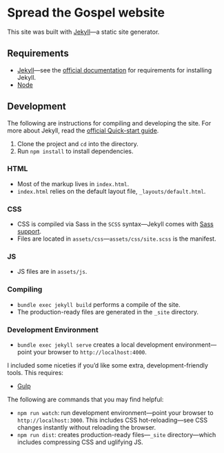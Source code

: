 # Spread the Gospel website

This site was built with [Jekyll](https://jekyllrb.com/)—a static site generator. 

## Requirements

- [Jekyll](https://jekyllrb.com/)—see the [official documentation](https://jekyllrb.com/docs/installation/) for requirements for installing Jekyll.
- [Node](https://nodejs.org/en/)

## Development

The following are instructions for compiling and developing the site. For more about Jekyll, read the [official Quick-start guide](https://jekyllrb.com/docs/quickstart/).

1. Clone the project and `cd` into the directory.
2. Run `npm install` to install dependencies.

### HTML
- Most of the markup lives in `index.html`.
- `index.html` relies on the default layout file, `_layouts/default.html`.

### CSS

- CSS is compiled via Sass in the `SCSS` syntax—Jekyll comes with [Sass support](https://jekyllrb.com/docs/assets/#sassscss).
- Files are located in `assets/css`—`assets/css/site.scss` is the manifest.

### JS

- JS files are in `assets/js`.

### Compiling

- `bundle exec jekyll build` performs a compile of the site.
- The production-ready files are generated in the `_site` directory.

### Development Environment

- `bundle exec jekyll serve` creates a local development environment—point your browser to `http://localhost:4000`.

I included some niceties if you’d like some extra, development-friendly tools. This requires:

- [Gulp](https://gulpjs.org/getting-started)

The following are commands that you may find helpful:
- `npm run watch`: run development environment—point your browser to `http://localhost:3000`. This includes CSS hot-reloading—see CSS changes instantly without reloading the browser.
- `npm run dist`: creates production-ready files—`_site` directory—which includes compressing CSS and uglifying JS.
